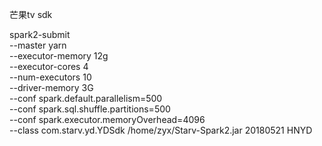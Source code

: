 芒果tv sdk

spark2-submit \
 --master yarn \
 --executor-memory 12g \
 --executor-cores 4 \
 --num-executors 10  \
 --driver-memory 3G \
 --conf spark.default.parallelism=500 \
 --conf spark.sql.shuffle.partitions=500 \
 --conf spark.executor.memoryOverhead=4096 \
 --class com.starv.yd.YDSdk /home/zyx/Starv-Spark2.jar 20180521 HNYD